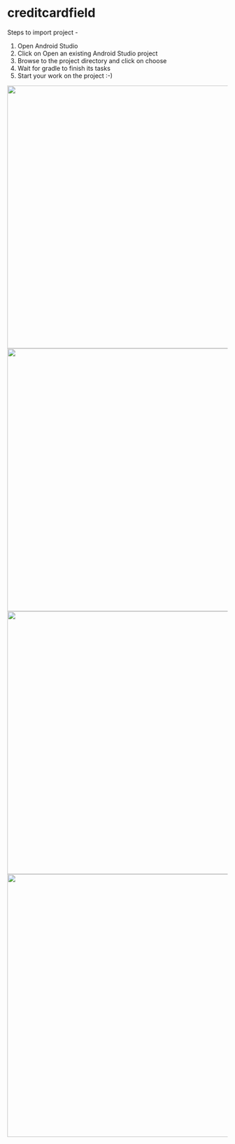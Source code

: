 # creditcardfield

Steps to import project - <br>
1. Open Android Studio <br>
2. Click on Open an existing Android Studio project <br>
3. Browse to the project directory and click on choose <br>
4. Wait for gradle to finish its tasks <br>
5. Start your work on the project :-)


<img height="600"  src="https://s26.postimg.org/e8hyxz2ex/Screenshot_20170126_172621.png" />
<img height="600"  src="https://s26.postimg.org/gec9sh5vd/Screenshot_20170126_172627.png" />
<img height="600"  src="https://s26.postimg.org/65jsmnhtl/Screenshot_20170126_172637.png" />
<img height="600"  src="https://s26.postimg.org/kq0vhhcs9/Screenshot_20170126_172647.png" />

